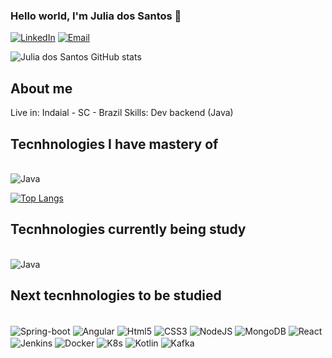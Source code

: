 ### Hello world, I'm Julia dos Santos 👋


[![LinkedIn](https://img.shields.io/badge/LinkedIn-0077B5?style=for-the-badge&logo=linkedin&logoColor=white)](https://www.linkedin.com/in/julia-dos-santos-a7a525234/)
[![Email](https://img.shields.io/badge/Gmail-D14836?style=for-the-badge&logo=gmail&logoColor=white)](santos.ju1995@gmail.com)


![Julia dos Santos GitHub stats](https://julia-dos-santos.vercel.app/api?username=JuliaDosSantos&show_icons=true&theme=tokyonight)

## About me
Live in: Indaial - SC - Brazil
Skills: Dev backend (Java)

## Tecnhnologies I have mastery of

<div style="display: inline-block"> <br/>
  <img align="center" alt="Java" src="https://img.shields.io/badge/Java-ED8B00?style=for-the-badge&logo=java&logoColor=white"</img>
</div><br/>


[![Top Langs](https://github-readme-stats.vercel.app/api/top-langs/?username=JuliaDosSantos&hide=pascal&layout=compact&theme=tokyonight)](https://github.com/JuliaDosSantos/github-readme-stats)

## Tecnhnologies currently being study 

<div style="display: inline-block"> <br/>
   <img align="center" alt="Java" src="https://img.shields.io/badge/Java-ED8B00?style=for-the-badge&logo=java&logoColor=white"</img> 
</div><br/>

## Next tecnhnologies to be studied

<div style="display: inline-block"> <br/>
  <img align="center" alt="Spring-boot" src="https://img.shields.io/badge/Spring-6DB33F?style=for-the-badge&logo=spring&logoColor=white"</img> 
  <img align="center" alt="Angular" src="https://img.shields.io/badge/Angular-DD0031?style=for-the-badge&logo=angular&logoColor=white"</img> 
  <img align="center" alt="Html5" src="https://img.shields.io/badge/HTML5-E34F26?style=for-the-badge&logo=html5&logoColor=white"</img>  
  <img align="center" alt="CSS3" src="https://img.shields.io/badge/CSS3-1572B6?style=for-the-badge&logo=css3&logoColor=white"</img>  
  <img align="center" alt="NodeJS" src="https://img.shields.io/badge/Node.js-43853D?style=for-the-badge&logo=node.js&logoColor=white"</img>
  <img align="center" alt="MongoDB" src="https://img.shields.io/badge/MongoDB-4EA94B?style=for-the-badge&logo=mongodb&logoColor=white"</img> 
  <img align="center" alt="React" src="https://img.shields.io/badge/React-20232A?style=for-the-badge&logo=react&logoColor=61DAFB"</img>  
  <img align="center" alt="Jenkins" src="https://img.shields.io/badge/Jenkins-D24939?style=for-the-badge&logo=Jenkins&logoColor=white"</img>  
  <img align="center" alt="Docker" src="https://img.shields.io/badge/Docker-2CA5E0?style=for-the-badge&logo=docker&logoColor=white"</img>  
  <img align="center" alt="K8s" src="https://img.shields.io/badge/kubernetes-326ce5.svg?&style=for-the-badge&logo=kubernetes&logoColor=white"</img>
  <img align="center" alt="Kotlin" src="https://img.shields.io/badge/Kotlin-0095D5?&style=for-the-badge&logo=kotlin&logoColor=whit"</img> 
  <img align="center" alt="Kafka" src="https://img.shields.io/badge/Apache-CA2136?style=for-the-badge&logo=apache&logoColor=white"</img> 
</div><br/>

<!--
**JuliaDosSantos/JuliaDosSantos** is a ✨ _special_ ✨ repository because its `README.md` (this file) appears on your GitHub profile.

-->
